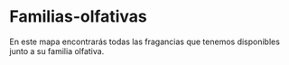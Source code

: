 # Familias-olfativas
En este mapa encontrarás todas las fragancias que tenemos disponibles junto a su familia olfativa.
